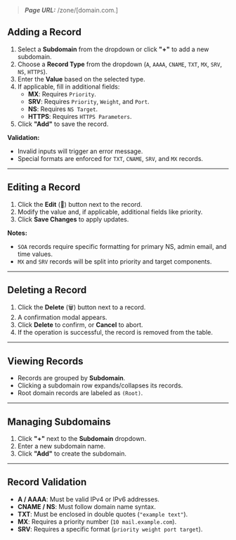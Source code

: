 ﻿> **_Page URL:_**  /zone/[domain.com.]

## Adding a Record

1. Select a **Subdomain** from the dropdown or click **"+"** to add a new subdomain.
2. Choose a **Record Type** from the dropdown (`A`, `AAAA`, `CNAME`, `TXT`, `MX`, `SRV`, `NS`, `HTTPS`).
3. Enter the **Value** based on the selected type.
4. If applicable, fill in additional fields:
   - **MX**: Requires `Priority`.
   - **SRV**: Requires `Priority`, `Weight`, and `Port`.
   - **NS**: Requires `NS Target`.
   - **HTTPS**: Requires `HTTPS Parameters`.
5. Click **"Add"** to save the record.

**Validation:**
- Invalid inputs will trigger an error message.
- Special formats are enforced for `TXT`, `CNAME`, `SRV`, and `MX` records.

---

## Editing a Record

1. Click the **Edit** (📝) button next to the record.
2. Modify the value and, if applicable, additional fields like priority.
3. Click **Save Changes** to apply updates.

**Notes:**
- `SOA` records require specific formatting for primary NS, admin email, and time values.
- `MX` and `SRV` records will be split into priority and target components.

---

## Deleting a Record

1. Click the **Delete** (🗑) button next to a record.
2. A confirmation modal appears.
3. Click **Delete** to confirm, or **Cancel** to abort.
4. If the operation is successful, the record is removed from the table.

---

## Viewing Records

- Records are grouped by **Subdomain**.
- Clicking a subdomain row expands/collapses its records.
- Root domain records are labeled as `(Root)`.

---

## Managing Subdomains

1. Click **"+"** next to the **Subdomain** dropdown.
2. Enter a new subdomain name.
3. Click **"Add"** to create the subdomain.

---

## Record Validation

- **A / AAAA**: Must be valid IPv4 or IPv6 addresses.
- **CNAME / NS**: Must follow domain name syntax.
- **TXT**: Must be enclosed in double quotes (`"example text"`).
- **MX**: Requires a priority number (`10 mail.example.com`).
- **SRV**: Requires a specific format (`priority weight port target`).
